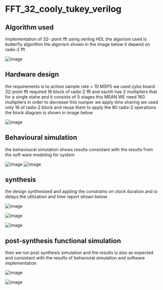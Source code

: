 # FFT_32_cooly_tukey_verilog
## Algorithm used 
implementation of 32- point fft using verilog HDL the algorism used is butterfly algorithm
the algorism shown in the image below it depend on radix-2 fft 

![image](https://user-images.githubusercontent.com/68570192/122472321-b9095880-cfc0-11eb-822e-3ef944f5f27c.png)




## Hardware design 
the requirements is to achive sample rate = 10 MSPS we used zybo board 
32-point fft required 16 block of radix-2 fft and eachh has 2 multipliers that for a single stahe 
and it consists of 5 stages this MEAN WE need 160 multipliers in order to decrease this numper
we apply time sharing we used only 16 of radix-2 block and reuse them to apply the 80 radix-2 operations
the block diagram is shown in image below 

![image](https://user-images.githubusercontent.com/68570192/122474428-7e54ef80-cfc3-11eb-89bc-626511c01370.png)




## Behavioural simulation 
the behavioural simulation shows results consistant with the results from the soft ware modeling for system 

![image](https://user-images.githubusercontent.com/68570192/122474952-34203e00-cfc4-11eb-9972-cc26a7c62b19.png)
![image](https://user-images.githubusercontent.com/68570192/122474962-3a161f00-cfc4-11eb-9be6-e8b5d9ea71ef.png)





## synthesis 
the design synthesised and appling the constrains on clock duration and io delays 
the utilization and time report shown below 

![image](https://user-images.githubusercontent.com/68570192/122475236-a7c24b00-cfc4-11eb-86ac-47694e5b34be.png)

![image](https://user-images.githubusercontent.com/68570192/122475242-aabd3b80-cfc4-11eb-8118-51055ac89b3e.png)

![image](https://user-images.githubusercontent.com/68570192/122475252-ad1f9580-cfc4-11eb-843e-ef9beb83d38b.png)




## post-synthesis functional simulation 
then  we run post synthesis simulation and the results is also as expected and consistant with the results 
of behavioral simulation and software implementation 

![image](https://user-images.githubusercontent.com/68570192/122475621-38009000-cfc5-11eb-915c-1fcc8cd8a9df.png)

![image](https://user-images.githubusercontent.com/68570192/122475630-3cc54400-cfc5-11eb-90ca-9741c0b9de3e.png)
